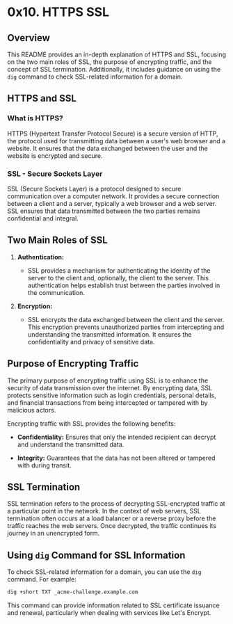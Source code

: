 # 0x10. HTTPS SSL

## Overview

This README provides an in-depth explanation of HTTPS and SSL, focusing on the two main roles of SSL, the purpose of encrypting traffic, and the concept of SSL termination. Additionally, it includes guidance on using the `dig` command to check SSL-related information for a domain.

## HTTPS and SSL

### What is HTTPS?

HTTPS (Hypertext Transfer Protocol Secure) is a secure version of HTTP, the protocol used for transmitting data between a user's web browser and a website. It ensures that the data exchanged between the user and the website is encrypted and secure.

### SSL - Secure Sockets Layer

SSL (Secure Sockets Layer) is a protocol designed to secure communication over a computer network. It provides a secure connection between a client and a server, typically a web browser and a web server. SSL ensures that data transmitted between the two parties remains confidential and integral.

## Two Main Roles of SSL

1. **Authentication:**
   - SSL provides a mechanism for authenticating the identity of the server to the client and, optionally, the client to the server. This authentication helps establish trust between the parties involved in the communication.

2. **Encryption:**
   - SSL encrypts the data exchanged between the client and the server. This encryption prevents unauthorized parties from intercepting and understanding the transmitted information. It ensures the confidentiality and privacy of sensitive data.

## Purpose of Encrypting Traffic

The primary purpose of encrypting traffic using SSL is to enhance the security of data transmission over the internet. By encrypting data, SSL protects sensitive information such as login credentials, personal details, and financial transactions from being intercepted or tampered with by malicious actors.

Encrypting traffic with SSL provides the following benefits:

- **Confidentiality:** Ensures that only the intended recipient can decrypt and understand the transmitted data.
  
- **Integrity:** Guarantees that the data has not been altered or tampered with during transit.

## SSL Termination

SSL termination refers to the process of decrypting SSL-encrypted traffic at a particular point in the network. In the context of web servers, SSL termination often occurs at a load balancer or a reverse proxy before the traffic reaches the web servers. Once decrypted, the traffic continues its journey in an unencrypted form.

## Using `dig` Command for SSL Information

To check SSL-related information for a domain, you can use the `dig` command. For example:

```bash
dig +short TXT _acme-challenge.example.com
```

This command can provide information related to SSL certificate issuance and renewal, particularly when dealing with services like Let's Encrypt.
